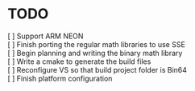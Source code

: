 # TODO
[ ] Support ARM NEON <br>
[ ] Finish porting the regular math libraries to use SSE <br>
[ ] Begin planning and writing the binary math library <br>
[ ] Write a cmake to generate the build files <br>
[ ] Reconfigure VS so that build project folder is Bin64 <br>
[ ] Finish platform configuration <br>

